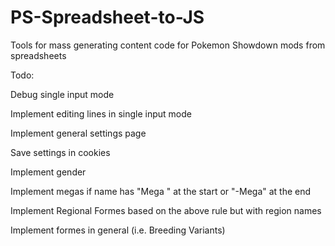 # PS-Spreadsheet-to-JS
Tools for mass generating content code for Pokemon Showdown mods from spreadsheets

Todo:

Debug single input mode

Implement editing lines in single input mode

Implement general settings page

Save settings in cookies

Implement gender

Implement megas if name has "Mega " at the start or "-Mega" at the end

Implement Regional Formes based on the above rule but with region names

Implement formes in general (i.e. Breeding Variants)
